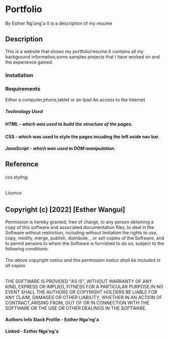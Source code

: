 # Portfolio
By Esther Ng'ang'a
It is a description of my resume
## Description
This is a website that shows my portfolio/resume.It contains all my background information,some samples projects that i have worked on and the experience gained.
### Installation
### Requirements
Either a computer,phone,tablet or an Ipad
An access to the Internet
##### Technology Used
##### HTML - which was used to build the structure of the pages.
#### CSS - which was used to style the pages incuding the left aside nav bar.
##### JavaScript - which was used in DOM manipulation.
## Reference
###### css styling.
###### Licence
## Copyright (c) [2022] [Esther Wangui]
Permission is hereby granted, free of charge, to any person obtaining a copy of this software and associated documentation files, to deal in the Software without restriction, including without limitation the rights to use, copy, modify, merge, publish, distribute, , or sell copies of the Software, and to permit persons to whom the Software is furnished to do so, subject to the following conditions:
###### The above copyright notice and this permission notice shall be included in all copies
THE SOFTWARE IS PROVIDED "AS IS", WITHOUT WARRANTY OF ANY KIND, EXPRESS OR IMPLIED, FITNESS FOR A PARTICULAR PURPOSE.IN NO EVENT SHALL THE AUTHORS OR COPYRIGHT HOLDERS BE LIABLE FOR ANY CLAIM, DAMAGES OR OTHER LIABILITY, WHETHER IN AN ACTION OF CONTRACT,ARISING FROM, OUT OF OR IN CONNECTION WITH THE SOFTWARE OR THE USE OR OTHER DEALINGS IN THE SOFTWARE.
#### Authors Info Slack Profile - Esther Nga'ng'a
#### Linked - Esther Nga'ng'a